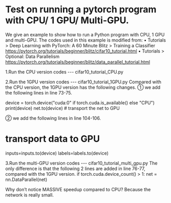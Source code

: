 # Test on running a pytorch program with CPU/ 1 GPU/ Multi-GPU.
We give an example to show how to run a Python program with CPU, 1 GPU and multi-GPU.
The codes used in this example is modified from:
•	Tutorials > Deep Learning with PyTorch: A 60 Minute Blitz > Training a Classifier
https://pytorch.org/tutorials/beginner/blitz/cifar10_tutorial.html
•	Tutorials > Optional: Data Parallelism https://pytorch.org/tutorials/beginner/blitz/data_parallel_tutorial.html

1.Run the CPU version codes --- cifar10_tutorial_CPU.py

2.Run the 1GPU version codes --- cifar10_tutorial_1GPU.py
Compared with the CPU version, the 1GPU version has the following changes.
① we add the following lines in line 73-75.
 
device = torch.device("cuda:0" if torch.cuda.is_available() else "CPU")
print(device)
net.to(device) # transport the net to GPU

② we add the following lines in line 104-106.
 
# transport data to GPU
inputs=inputs.to(device)
labels=labels.to(device)

3.Run the multi-GPU version codes --- cifar10_tutorial_multi_gpu.py 
The only difference is that the following 2 lines are added in line 76-77, compared with the 1GPU version. 
if torch.cuda.device_count() > 1:
  net = nn.DataParallel(net)

Why don’t notice MASSIVE speedup compared to CPU? Because the network is really small.
